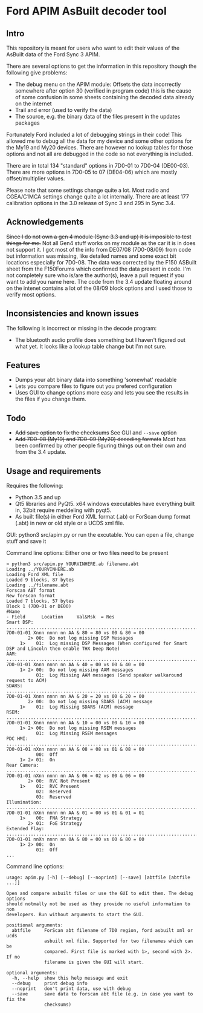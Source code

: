 # Ford APIM AsBuilt decoder tool
## Intro
This repository is meant for users who want to edit their values of the AsBuilt data of the Ford Sync 3 APIM.

There are several options to get the information in this repository though the following give problems:

- The debug menu on the APIM module: Offsets the data incorrectly somewhere after option 30 (verified in program code) this is the cause of some confusion in some sheets containing the decoded data already on the internet
- Trail and error (used to verify the data)
- The source, e.g. the binary data of the files present in the updates packages

Fortunately Ford included a lot of debugging strings in their code! This allowed me to debug all the data for my device and some other options for the My19 and My20 devices. There are however no lookup tables for those options and not all are debugged in the code so not everything is included.

There are in total 134 "standard" options in 7D0-01 to 7D0-04 (DE00-03). There are more options in 7D0-05 to 07 (DE04-06) which are mostly offset/multiplier values.

Please note that some settings change quite a lot. Most radio and CGEA/C1MCA settings change quite a lot internally. There are at least 177 calibration options in the 3.0 release of Sync 3 and 295 in Sync 3.4. 

## Acknowledgements

~~Since I do not own a gen 4 module (Sync 3.3 and up) it is imposible to test things for me.~~ Not all Gen4 stuff works on my module as the car it is in does not support it. I got most of the info from DE07/08 (7D0-08/09) from code but information was missing, like detailed names and some exact bit locations especially for 7D0-08. The data was corrected by the F150 ASBuilt sheet from the F150Forums which confirmed the data present in code. I'm not completely sure who is/are the author(s), leave a pull request if you want to add you name here. The code from the 3.4 update floating around on the intenet contains a lot of the 08/09 block options and I used those to verify most options.


## Inconsistencies and known issues
The following is incorrect or missing in the decode program:
- The bluetooth audio profile does something but I haven't figured out what yet. It looks like a lookup table change but I'm not sure.

## Features
- Dumps your abt binary data into something 'somewhat' readable
- Lets you compare files to figure out you prefered configuration
- Uses GUI to change options more easy and lets you see the results in the files if you change them.

## Todo
- ~~Add save option to fix the checksums~~ See GUI and ```--save``` option
- ~~Add 7D0-08 (My19) and 7D0-09 (My20) decoding formats~~ Most has been confirmed by other people figuring things out on their own and from the 3.4 update.

## Usage and requirements
Requires the following:
- Python 3.5 and up
- Qt5 libraries and PyQt5. x64 windows executables have everything built in, 32bit require meddeling with pyqt5.
- As built file(s) in either Ford XML format (.ab) or ForScan dump format (.abt) in new or old style or a UCDS xml file.

GUI: python3 src/apim.py or run the excutable. You can open a file, change stuff and save it

Command line options: Either one or two files need to be present
```
> python3 src/apim.py YOURVINHERE.ab filename.abt 
Loading ../YOURVINHERE.ab
Loading Ford XML file
Loaded 9 blocks, 87 bytes
Loading ../filename.abt
Forscan ABT format
New forscan format
Loaded 7 blocks, 57 bytes
Block 1 (7D0-01 or DE00)
#Name                                                                                              - Field      Location     Val&Msk  = Res
Smart DSP: ......................................................................................... 7D0-01-01 Xnnn nnnn nn AA & 80 = 80 vs 00 & 80 = 00
        2> 00:	Do not log missing DSP Messages
     1>    01:	Log missing DSP Messages (When configured for Smart DSP and Lincoln then enable THX Deep Note)
AAM: ............................................................................................... 7D0-01-01 Xnnn nnnn nn AA & 40 = 00 vs 00 & 40 = 00
     1> 2> 00:	Do not log missing AAM messages
           01:	Log Missing AAM messages (Send speaker walkaround request to ACM)
SDARS: ............................................................................................. 7D0-01-01 Xnnn nnnn nn AA & 20 = 20 vs 00 & 20 = 00
        2> 00:	Do not log missing SDARS (ACM) message
     1>    01:	Log Missing SDARS (ACM) message
RSEM: .............................................................................................. 7D0-01-01 Xnnn nnnn nn AA & 10 = 00 vs 00 & 10 = 00
     1> 2> 00:	Do not log missing RSEM messages
           01:	Log Missing RSEM messages
PDC HMI: ........................................................................................... 7D0-01-01 nXnn nnnn nn AA & 08 = 08 vs 01 & 08 = 00
           00:	Off
     1> 2> 01:	On
Rear Camera: ....................................................................................... 7D0-01-01 nXnn nnnn nn AA & 06 = 02 vs 00 & 06 = 00
        2> 00:	RVC Not Present
     1>    01:	RVC Present
           02:	Reserved
           03:	Reserved
Illumination: ...................................................................................... 7D0-01-01 nXnn nnnn nn AA & 01 = 00 vs 01 & 01 = 01
     1>    00:	FNA Strategy
        2> 01:	FoE Strategy
Extended Play: ..................................................................................... 7D0-01-01 nnXn nnnn nn 0A & 80 = 00 vs 00 & 80 = 00
     1> 2> 00:	On
           01:	Off
...
```

Command line options:
```
usage: apim.py [-h] [--debug] [--noprint] [--save] [abtfile [abtfile ...]]

Open and compare asbuilt files or use the GUI to edit them. The debug options
should notmally not be used as they provide no useful information to non
developers. Run without arguments to start the GUI.

positional arguments:
  abtfile     ForScan abt filename of 7D0 region, ford asbuilt xml or ucds
              asbuilt xml file. Supported for two filenames which can be
              compared. First file is marked with 1>, second with 2>. If no
              filename is given the GUI will start.

optional arguments:
  -h, --help  show this help message and exit
  --debug     print debug info
  --noprint   don't print data, use with debug
  --save      save data to forscan abt file (e.g. in case you want to fix the
              checksums)

```


